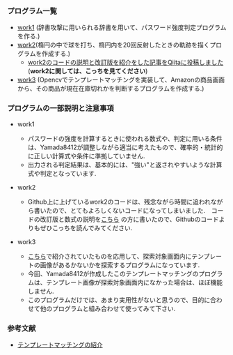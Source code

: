 ### プログラム一覧

+ [work1](https://github.com/Yamada8412/Prog2kakushin/blob/main/work1.ipynb) (辞書攻撃に用いられる辞書を用いて、パスワード強度判定プログラムを作る.)
+ [work2](https://github.com/Yamada8412/Prog2kakushin/blob/main/work2.ipynb)(楕円の中で球を打ち、楕円内を20回反射したときの軌跡を描くプログラムを作成する.)
  + [work2のコードの説明と改訂版を紹介をした記事をQiitaに投稿しました](https://qiita.com/eirian0958/items/ee58bf4c6870e2d0c366) (**work2に関しては、こっちを見てください**)
+ [work3](https://github.com/Yamada8412/Prog2kakushin/blob/main/work3.ipynb) (Opencvでテンプレートマッチングを実装して、Amazonの商品画面から、その商品が現在在庫切れかを判断するプログラムを作成する.)

### プログラムの一部説明と注意事項
+ work1
  + パスワードの強度を計算するときに使われる数式や、判定に用いる条件は、Yamada8412が調整しながら適当に考えたもので、確率的・統計的に正しい計算式や条件に準拠していません.
  + 出力される判定結果は、基本的には、"強い"と返されやすいような計算式や判定となっています.

+ work2
  + Github上に上げているwork2のコードは、残念ながら時間に追われながら書いたので、とてもよろしくないコードになってしまいました.　コードの改訂版と数式の説明を[こちら](https://qiita.com/eirian0958/items/ee58bf4c6870e2d0c366) の方に書いたので、Githubのコードよりもぜひこっちを読んでみてください.
  
+ work3
  + [こちら](https://pystyle.info/opencv-template-matching/)で紹介されていたものを応用して、探索対象画面内にテンプレートの画像があるかないかを探索するプログラムになっています.
  + 今回、Yamada8412が作成したこのテンプレートマッチングのプログラムは、テンプレート画像が探索対象画面内になかった場合は、ほぼ機能しません.
  + このプログラムだけでは、あまり実用性がないと思うので、目的に合わせて他のプログラムと組み合わせて使ってみて下さい.

### 参考文献
+ [テンプレートマッチングの紹介](https://pystyle.info/opencv-template-matching/)
